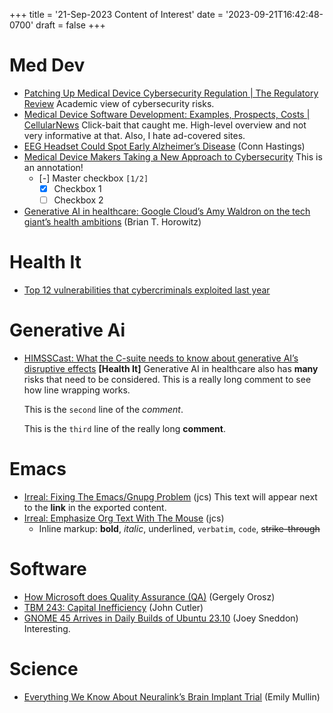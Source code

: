 +++
title = '21-Sep-2023 Content of Interest'
date = '2023-09-21T16:42:48-0700'
draft = false
+++


# Med Dev

-   [Patching Up Medical Device Cybersecurity Regulation | The Regulatory Review](https://www.google.com/url?rct=j&sa=t&url=https://www.theregreview.org/2023/09/21/tsisin-patching-up-medical-device-cybersecurity-regulation/&ct=ga&cd=CAIyGjdmYTYyZTUxM2FiM2QxMmY6Y29tOmVuOlVT&usg=AOvVaw3dqzJJAwqTYcibT24S69B1)
    Academic view of cybersecurity risks.
-   [Medical Device Software Development: Examples, Prospects, Costs | CellularNews](https://www.google.com/url?rct=j&sa=t&url=https://cellularnews.com/software/medical-device-software-development/&ct=ga&cd=CAIyGjdmYTYyZTUxM2FiM2QxMmY6Y29tOmVuOlVT&usg=AOvVaw1NNBvYoG71WETOhdH27Ovc)
    Click-bait that caught me. High-level overview and not very informative at that. Also, I hate ad-covered sites.
-   [EEG Headset Could Spot Early Alzheimer’s Disease](https://www.medgadget.com/2023/09/eeg-headset-could-spot-early-alzheimers-disease.html) (Conn Hastings)
-   [Medical Device Makers Taking a New Approach to Cybersecurity](https://www.google.com/url?rct=j&sa=t&url=https://www.govinfosecurity.com/medical-device-makers-taking-new-approach-to-cybersecurity-a-22859&ct=ga&cd=CAIyGjdmYTYyZTUxM2FiM2QxMmY6Y29tOmVuOlVT&usg=AOvVaw035T0vXExwr1zh7xYsINGB)
    This is an annotation!
    -   [-] Master checkbox <code>[1/2]</code>
        -   [X] Checkbox 1
        -   [ ] Checkbox 2

-   [Generative AI in healthcare: Google Cloud’s Amy Waldron on the tech giant’s health ambitions](https://www.medtechdive.com/news/google-cloud-healthcare-amy-waldron-generative-AI/691200/) (Brian T. Horowitz)


# Health It

-   [Top 12 vulnerabilities that cybercriminals exploited last year](https://www.healthcareitnews.com/news/top-12-vulnerabilities-cybercriminals-exploited-last-year)


# Generative Ai

-   [HIMSSCast: What the C-suite needs to know about generative AI&rsquo;s disruptive effects](https://www.healthcareitnews.com/news/himsscast-what-c-suite-needs-know-about-generative-ais-disruptive-effects) ****[Health It]****
    Generative AI in healthcare also has **many** risks that need to be considered. This is a really long comment to see how line wrapping works.
    
    This is the `second` line of the *comment*.
    
    This is the `third` line of the really long **comment**.


# Emacs

-   [Irreal: Fixing The Emacs/Gnupg Problem](https://irreal.org/blog/?p=11641) (jcs)
    This text will appear next to the **link** in the exported content.
-   [Irreal: Emphasize Org Text With The Mouse](https://irreal.org/blog/?p=11572) (jcs)
    -   Inline markup:  **bold**, *italic*,  <span class="underline">underlined</span>,  `verbatim`,  `code`, <del>strike-through</del>


# Software

-   [How Microsoft does Quality Assurance (QA)](https://blog.pragmaticengineer.com/how-microsoft-does-qa/) (Gergely Orosz)
-   [TBM 243: Capital Inefficiency](https://cutlefish.substack.com/p/tbm-243-capital-inefficiency) (John Cutler)
-   [GNOME 45 Arrives in Daily Builds of Ubuntu 23.10](https://www.omgubuntu.co.uk/2023/09/gnome-45-arrives-in-ubuntu-23-10) (Joey Sneddon)
    Interesting.


# Science

-   [Everything We Know About Neuralink&rsquo;s Brain Implant Trial](https://www.wired.com/story/everything-we-know-about-neuralinks-brain-implant-trial/) (Emily Mullin)

